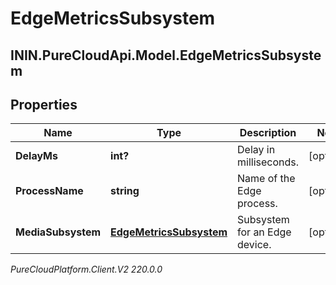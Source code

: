 # EdgeMetricsSubsystem

## ININ.PureCloudApi.Model.EdgeMetricsSubsystem

## Properties

|Name | Type | Description | Notes|
|------------ | ------------- | ------------- | -------------|
| **DelayMs** | **int?** | Delay in milliseconds. | [optional] |
| **ProcessName** | **string** | Name of the Edge process. | [optional] |
| **MediaSubsystem** | [**EdgeMetricsSubsystem**](EdgeMetricsSubsystem) | Subsystem for an Edge device. | [optional] |



_PureCloudPlatform.Client.V2 220.0.0_
